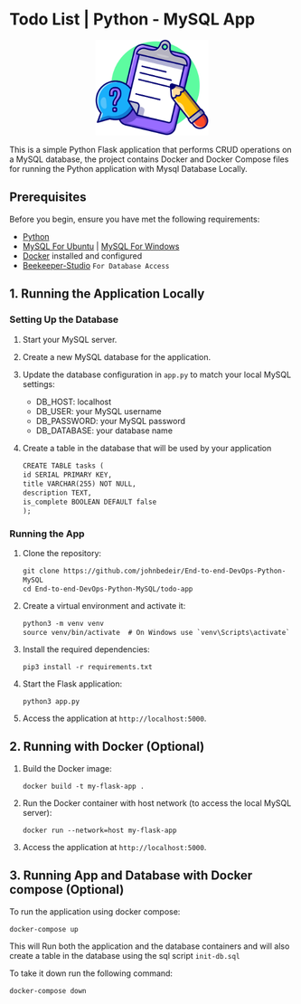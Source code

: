 # Todo List | Python - MySQL App

<div align=center>
<img src=cover.png width=200>
</div>

This is a simple Python Flask application that performs CRUD operations on a MySQL database, the project contains Docker and Docker Compose files for running the Python application with Mysql Database Locally.

## Prerequisites

Before you begin, ensure you have met the following requirements:

- [Python](https://www.python.org/downloads/)
- [MySQL For Ubuntu](https://dev.mysql.com/downloads/repo/apt/) | [MySQL For Windows](https://dev.mysql.com/downloads/installer/)
- [Docker](https://docs.docker.com/engine/install/) installed and configured
- [Beekeeper-Studio](https://www.beekeeperstudio.io/) `For Database Access`

## 1. Running the Application Locally

### Setting Up the Database

1. Start your MySQL server.
2. Create a new MySQL database for the application.
3. Update the database configuration in `app.py` to match your local MySQL settings:

   - DB_HOST: localhost
   - DB_USER: your MySQL username
   - DB_PASSWORD: your MySQL password
   - DB_DATABASE: your database name

4. Create a table in the database that will be used by your application
   ```
   CREATE TABLE tasks (
   id SERIAL PRIMARY KEY,
   title VARCHAR(255) NOT NULL,
   description TEXT,
   is_complete BOOLEAN DEFAULT false
   );
   ```

### Running the App

1. Clone the repository:

   ```
   git clone https://github.com/johnbedeir/End-to-end-DevOps-Python-MySQL
   cd End-to-end-DevOps-Python-MySQL/todo-app
   ```

2. Create a virtual environment and activate it:

   ```
   python3 -m venv venv
   source venv/bin/activate  # On Windows use `venv\Scripts\activate`
   ```

3. Install the required dependencies:

   ```
   pip3 install -r requirements.txt
   ```

4. Start the Flask application:

   ```
   python3 app.py
   ```

5. Access the application at `http://localhost:5000`.

## 2. Running with Docker (Optional)

1. Build the Docker image:

   ```
   docker build -t my-flask-app .
   ```

2. Run the Docker container with host network (to access the local MySQL server):

   ```
   docker run --network=host my-flask-app
   ```

3. Access the application at `http://localhost:5000`.

## 3. Running App and Database with Docker compose (Optional)

To run the application using docker compose:

```
docker-compose up
```

This will Run both the application and the database containers and will also create a table in the database using the sql script `init-db.sql`

To take it down run the following command:

```
docker-compose down
```
